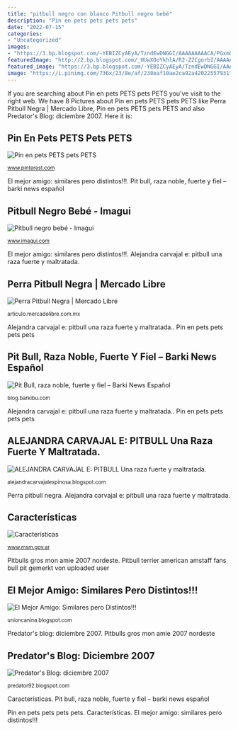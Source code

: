 ```yaml
---
title: "pitbull negro con blanco Pitbull negro bebé"
description: "Pin en pets pets pets pets"
date: "2022-07-15"
categories:
- "Uncategorized"
images:
- "https://3.bp.blogspot.com/-YEBIZCyAEyA/TzndEwDNGGI/AAAAAAAAACA/PGxmOz-gSck/s1600/mime11.jpg"
featuredImage: "http://2.bp.blogspot.com/_HUwXOoYkhlA/R2-Z2CgorbI/AAAAAAAAADw/oscrWcpqdTk/s400/pitbull.jpg"
featured_image: "https://3.bp.blogspot.com/-YEBIZCyAEyA/TzndEwDNGGI/AAAAAAAAACA/PGxmOz-gSck/s1600/mime11.jpg"
image: "https://i.pinimg.com/736x/23/8e/af/238eaf10ae2ca92a4202255793174915--search.jpg"
---
```


If you are searching about Pin en pets PETS pets PETS you've visit to the right web. We have 8 Pictures about Pin en pets PETS pets PETS like Perra Pitbull Negra | Mercado Libre, Pin en pets PETS pets PETS and also Predator&#039;s Blog: diciembre 2007. Here it is:

## Pin En Pets PETS Pets PETS

![Pin en pets PETS pets PETS](https://i.pinimg.com/736x/23/8e/af/238eaf10ae2ca92a4202255793174915--search.jpg "Pit bull, raza noble, fuerte y fiel – barki news español")

<small>www.pinterest.com</small>

El mejor amigo: similares pero distintos!!!. Pit bull, raza noble, fuerte y fiel – barki news español

## Pitbull Negro Bebé - Imagui

![Pitbull negro bebé - Imagui](http://i.anunciosya.com.mx/i-a/5WyP-4.jpg "Pitbull terrier american amstaff fans bull pit gemerkt von uploaded user")

<small>www.imagui.com</small>

El mejor amigo: similares pero distintos!!!. Alejandra carvajal e: pitbull una raza fuerte y maltratada.

## Perra Pitbull Negra | Mercado Libre

![Perra Pitbull Negra | Mercado Libre](https://http2.mlstatic.com/D_NQ_NP_777505-MLM25030582350_092016-O.jpg "Alejandra carvajal e: pitbull una raza fuerte y maltratada.")

<small>articulo.mercadolibre.com.mx</small>

Alejandra carvajal e: pitbull una raza fuerte y maltratada.. Pin en pets pets pets pets

## Pit Bull, Raza Noble, Fuerte Y Fiel – Barki News Español

![Pit Bull, raza noble, fuerte y fiel – Barki News Español](https://cdn-images-1.medium.com/max/1600/0*QUFw6v1yO8behb2g.jpg "El mejor amigo: similares pero distintos!!!")

<small>blog.barkibu.com</small>

Alejandra carvajal e: pitbull una raza fuerte y maltratada.. Pin en pets pets pets pets

## ALEJANDRA CARVAJAL E: PITBULL Una Raza Fuerte Y Maltratada.

![ALEJANDRA CARVAJAL E: PITBULL Una raza fuerte y maltratada.](http://3.bp.blogspot.com/-elqeMPg1k6o/VarOzPYaXVI/AAAAAAAAEuE/4lQKImSKmEQ/s1600/Monster-Blue.jpg "Predator&#039;s blog: diciembre 2007")

<small>alejandracarvajalespinosa.blogspot.com</small>

Perra pitbull negra. Alejandra carvajal e: pitbull una raza fuerte y maltratada.

## Características

![Características](http://www.msm.gov.ar/wp-content/uploads/2018/11/5840599-pit-bull-blanco-con-parche-en-el-ojo-marrón.jpg "Alejandra carvajal e: pitbull una raza fuerte y maltratada.")

<small>www.msm.gov.ar</small>

Pitbulls gros mon amie 2007 nordeste. Pitbull terrier american amstaff fans bull pit gemerkt von uploaded user

## El Mejor Amigo: Similares Pero Distintos!!!

![El Mejor Amigo: Similares pero Distintos!!!](https://3.bp.blogspot.com/-YEBIZCyAEyA/TzndEwDNGGI/AAAAAAAAACA/PGxmOz-gSck/s1600/mime11.jpg "Pitbull terrier american amstaff fans bull pit gemerkt von uploaded user")

<small>unioncanina.blogspot.com</small>

Predator&#039;s blog: diciembre 2007. Pitbulls gros mon amie 2007 nordeste

## Predator&#039;s Blog: Diciembre 2007

![Predator&#039;s Blog: diciembre 2007](http://2.bp.blogspot.com/_HUwXOoYkhlA/R2-Z2CgorbI/AAAAAAAAADw/oscrWcpqdTk/s400/pitbull.jpg "Alejandra carvajal e: pitbull una raza fuerte y maltratada.")

<small>predator92.blogspot.com</small>

Características. Pit bull, raza noble, fuerte y fiel – barki news español

Pin en pets pets pets pets. Características. El mejor amigo: similares pero distintos!!!
